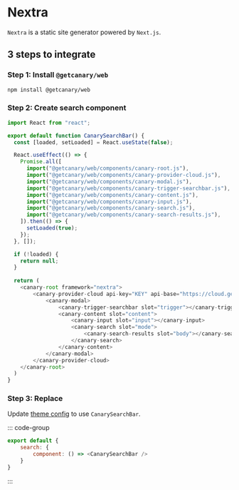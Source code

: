 # Nextra

`Nextra` is a static site generator powered by `Next.js`.

## 3 steps to integrate

### Step 1: Install `@getcanary/web`

```bash
npm install @getcanary/web
```

### Step 2: Create search component

```js
import React from "react";

export default function CanarySearchBar() {
  const [loaded, setLoaded] = React.useState(false);

  React.useEffect(() => {
    Promise.all([
      import("@getcanary/web/components/canary-root.js"),
      import("@getcanary/web/components/canary-provider-cloud.js"),
      import("@getcanary/web/components/canary-modal.js"),
      import("@getcanary/web/components/canary-trigger-searchbar.js"),
      import("@getcanary/web/components/canary-content.js"),
      import("@getcanary/web/components/canary-input.js"),
      import("@getcanary/web/components/canary-search.js"),
      import("@getcanary/web/components/canary-search-results.js"),
    ]).then(() => {
      setLoaded(true);
    });
  }, []);

  if (!loaded) {
    return null;
  }
  
  return (
    <canary-root framework="nextra">
        <canary-provider-cloud api-key="KEY" api-base="https://cloud.getcanary.dev">
            <canary-modal>
                <canary-trigger-searchbar slot="trigger"></canary-trigger-searchbar>
                <canary-content slot="content">
                    <canary-input slot="input"></canary-input>
                    <canary-search slot="mode">
                        <canary-search-results slot="body"></canary-search-results>
                    </canary-search>
                </canary-content>
            </canary-modal>
        </canary-provider-cloud>
    </canary-root>
  )
}
```

### Step 3: Replace

Update [theme config](https://nextra.site/docs/docs-theme/theme-configuration#search) to use `CanarySearchBar`.

::: code-group

```js [theme.config.jsx]
export default {
    search: {
        component: () => <CanarySearchBar />
    }
}
```

:::